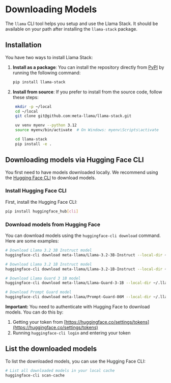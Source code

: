 # Downloading Models

The `llama` CLI tool helps you setup and use the Llama Stack. It should be available on your path after installing the `llama-stack` package.

## Installation

You have two ways to install Llama Stack:

1. **Install as a package**:
   You can install the repository directly from [PyPI](https://pypi.org/project/llama-stack/) by running the following command:
   ```bash
   pip install llama-stack
   ```

2. **Install from source**:
   If you prefer to install from the source code, follow these steps:
   ```bash
    mkdir -p ~/local
    cd ~/local
    git clone git@github.com:meta-llama/llama-stack.git

    uv venv myenv --python 3.12
    source myenv/bin/activate  # On Windows: myenv\Scripts\activate

    cd llama-stack
    pip install -e .

## Downloading models via Hugging Face CLI

You first need to have models downloaded locally. We recommend using the [Hugging Face CLI](https://huggingface.co/docs/huggingface_hub/guides/cli) to download models.

### Install Hugging Face CLI

First, install the Hugging Face CLI:
```bash
pip install huggingface_hub[cli]
```

### Download models from Hugging Face

You can download models using the `huggingface-cli download` command. Here are some examples:

```bash
# Download Llama 3.2 3B Instruct model
huggingface-cli download meta-llama/Llama-3.2-3B-Instruct --local-dir ~/.llama/Llama-3.2-3B-Instruct

# Download Llama 3.2 1B Instruct model
huggingface-cli download meta-llama/Llama-3.2-1B-Instruct --local-dir ~/.llama/Llama-3.2-1B-Instruct

# Download Llama Guard 3 1B model
huggingface-cli download meta-llama/Llama-Guard-3-1B --local-dir ~/.llama/Llama-Guard-3-1B

# Download Prompt Guard model
huggingface-cli download meta-llama/Prompt-Guard-86M --local-dir ~/.llama/Prompt-Guard-86M
```

**Important:** You need to authenticate with Hugging Face to download models. You can do this by:
1. Getting your token from [https://huggingface.co/settings/tokens](https://huggingface.co/settings/tokens)
2. Running `huggingface-cli login` and entering your token
## List the downloaded models

To list the downloaded models, you can use the Hugging Face CLI:
```bash
# List all downloaded models in your local cache
huggingface-cli scan-cache
```
